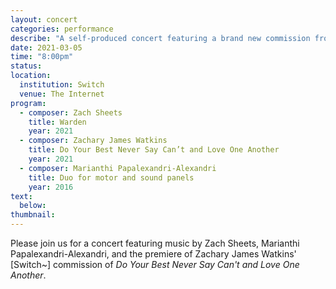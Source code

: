 ```yaml
---
layout: concert
categories: performance
describe: "A self-produced concert featuring a brand new commission from Zachary James Watkins."
date: 2021-03-05
time: "8:00pm"
status:
location:
  institution: Switch
  venue: The Internet
program:
  - composer: Zach Sheets
    title: Warden
    year: 2021
  - composer: Zachary James Watkins
    title: Do Your Best Never Say Can’t and Love One Another
    year: 2021
  - composer: Marianthi Papalexandri-Alexandri
    title: Duo for motor and sound panels
    year: 2016
text:
  below:
thumbnail:
---
```


Please join us for a concert featuring music by Zach Sheets, Marianthi Papalexandri-Alexandri, and the premiere of Zachary James Watkins' [Switch~] commission of *Do Your Best Never Say Can't and Love One Another*.
